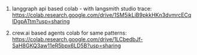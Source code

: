 1) langgraph api based colab - with langsmith studio trace: [https://colab.research.google.com/drive/1SM5ikLiB9pkkHKn3dvmrcECqlDgpATtm?usp=sharing
](https://colab.research.google.com/drive/1SM5ikLiB9pkkHKn3dvmrcECqlDgpATtm#scrollTo=rU-Tt7b0CRbJ)

2) crew.ai based agents colab for same patterns: https://colab.research.google.com/drive/1LCbedbJf-SaH8GKQ3aw11eR5bpx6LD5B?usp=sharing
